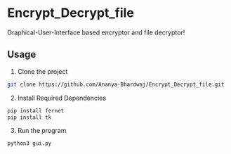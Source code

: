 # Encrypt_Decrypt_file

Graphical-User-Interface based encryptor and file decryptor!

## Usage

1. Clone the project
````bash
git clone https://github.com/Ananya-Bhardwaj/Encrypt_Decrypt_file.git
````

2. Install Required Dependencies
````bash
pip install fernet
pip install tk
````

3. Run the program

````bash
python3 gui.py
````
